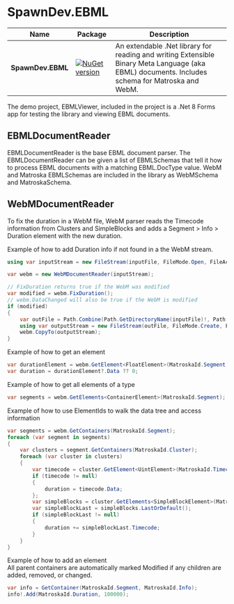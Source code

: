 # SpawnDev.EBML

| Name | Package | Description |
|---------|-------------|-------------|
|**SpawnDev.EBML**|[![NuGet version](https://badge.fury.io/nu/SpawnDev.EBML.svg)](https://www.nuget.org/packages/SpawnDev.EBML)| An extendable .Net library for reading and writing Extensible Binary Meta Language (aka EBML) documents. Includes schema for Matroska and WebM. | 

The demo project, EBMLViewer, included in the project is a .Net 8 Forms app for testing the library and viewing EBML documents.

## EBMLDocumentReader

EBMLDocumentReader is the base EBML document parser. The EBMLDocumentReader can be given a list of EBMLSchemas that tell it how to process EBML documents with a matching EBML.DocType value. WebM and Matroska EBMLSchemas are included in the library as WebMSchema and MatroskaSchema.

## WebMDocumentReader


To fix the duration in a WebM file, WebM parser reads the Timecode information from Clusters and SimpleBlocks and adds a Segment > Info > Duration element with the new duration.

Example of how to add Duration info if not found in a the WebM stream.
```cs
using var inputStream = new FileStream(inputFile, FileMode.Open, FileAccess.Read, FileShare.Read);

var webm = new WebMDocumentReader(inputStream);

// FixDuration returns true if the WebM was modified
var modified = webm.FixDuration();
// webm.DataChanged will also be true if the WebM is modified
if (modified)
{
    var outFile = Path.Combine(Path.GetDirectoryName(inputFile)!, Path.GetFileNameWithoutExtension(inputFile) + ".fixed" + Path.GetExtension(inputFile));
    using var outputStream = new FileStream(outFile, FileMode.Create, FileAccess.Write, FileShare.None);
    webm.CopyTo(outputStream);
}
```

Example of how to get an element
```cs
var durationElement = webm.GetElement<FloatElement>(MatroskaId.Segment, MatroskaId.Info, MatroskaId.Duration);
var duration = durationElement?.Data ?? 0;
```

Example of how to get all elements of a type
```cs
var segments = webm.GetElements<ContainerElement>(MatroskaId.Segment);
```

Example of how to use ElementIds to walk the data tree and access information
```cs
var segments = webm.GetContainers(MatroskaId.Segment);
foreach (var segment in segments)
{
    var clusters = segment.GetContainers(MatroskaId.Cluster);
    foreach (var cluster in clusters)
    {
        var timecode = cluster.GetElement<UintElement>(MatroskaId.Timecode);
        if (timecode != null)
        {
            duration = timecode.Data;
        };
        var simpleBlocks = cluster.GetElements<SimpleBlockElement>(MatroskaId.SimpleBlock);
        var simpleBlockLast = simpleBlocks.LastOrDefault();
        if (simpleBlockLast != null)
        {
            duration += simpleBlockLast.Timecode;
        }
    }
}
```

Example of how to add an element  
All parent containers are automatically marked Modified if any children are added, removed, or changed.
```cs
var info = GetContainer(MatroskaId.Segment, MatroskaId.Info);
info!.Add(MatroskaId.Duration, 100000);
```
